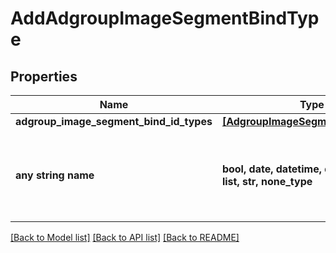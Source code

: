 # AddAdgroupImageSegmentBindType


## Properties
Name | Type | Description | Notes
------------ | ------------- | ------------- | -------------
**adgroup_image_segment_bind_id_types** | [**[AdgroupImageSegmentBindIdType]**](AdgroupImageSegmentBindIdType.md) |  | [optional] 
**any string name** | **bool, date, datetime, dict, float, int, list, str, none_type** | any string name can be used but the value must be the correct type | [optional]

[[Back to Model list]](../README.md#documentation-for-models) [[Back to API list]](../README.md#documentation-for-api-endpoints) [[Back to README]](../README.md)


